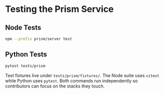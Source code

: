 # Testing the Prism Service

## Node Tests

```bash
npm --prefix prism/server test
```

## Python Tests

```bash
pytest tests/prism
```

Test fixtures live under `tests/prism/fixtures/`. The Node suite uses `vitest`
while Python uses `pytest`. Both commands run independently so contributors can
focus on the stacks they touch.
